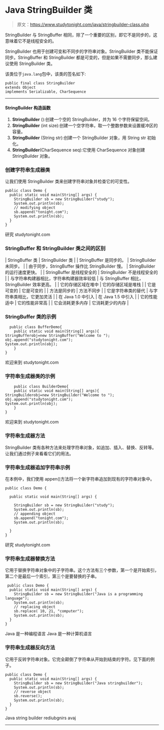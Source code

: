# Java StringBuilder 类

> 原文：<https://www.studytonight.com/java/stringbuilder-class.php>

StringBuilder 与 StringBuffer 相同，除了一个重要的区别，即它不是同步的，这意味着它不是线程安全的。

StringBuilder 也用于创建可变和不同步的字符串对象。StringBuilder 类不能保证同步。StringBuffer 和 StringBuilder 都是可变的，但是如果不需要同步，那么建议使用 StringBuilder 类。

该类位于`java.lang`包中，该类的签名如下:

```
public final class StringBuilder
extends Object
implements Serializable, CharSequence 
```

* * *

#### StringBuilder 构造函数

1.  **StringBuilder** ():创建一个空的 StringBuilder，并为 16 个字符保留空间。
2.  **StringBuilder** (int size):创建一个空字符串，取一个整数参数来设置缓冲区的容量。
3.  **StringBuilder** (String str):创建一个 StringBuilder 对象，用 String str 初始化。
4.  **StringBuilder**(CharSequence seq):它使用 CharSequence 对象创建 StringBuilder 对象。

### 创建字符串生成器类

让我们使用 StringBuilder 类来创建字符串对象并检查它的可变性。

```
public class Demo {
  public static void main(String[] args) {
    StringBuilder sb = new StringBuilder("study");
    System.out.println(sb);
    // modifying object
    sb.append("tonight.com");
    System.out.println(sb);
  }
} 
```

研究 studytonight.com

### StringBuffer 和 StringBuilder 类之间的区别

| StringBuffer 类 | StringBuilder 类 |
| StringBuffer 是同步的。 | StringBuilder 未同步。 |
| 由于同步，StringBuffer 操作比 StringBuilder 慢。 | StringBuilder 的运行速度更快。 |
| StringBuffer 是线程安全的 | StringBuilder 不是线程安全的 |
| 与字符串构建器相比，字符串构建器效率较低 | 与 StringBuffer 相比，StringBuilder 效率更高。 |
| 它的存储区域在堆中 | 它的存储区域是堆栈 |
| 它是可变的 | 它是可变的 |
| 方法是同步的 | 方法不同步 |
| 它是字符串类的替代 | 与字符串类相比，它更加灵活 |
| 在 Java 1.0 中引入 | 在 Java 1.5 中引入 |
| 它的性能适中 | 它的性能非常高 |
| 它会消耗更多内存 | 它消耗更少的内存 |

### StringBuffer 类的示例

```
  public class BufferDemo{
    public static void main(String[] args){  
StringBufferobj=new StringBuffer("Welcome to ");  
obj.append("studytonight.com");  
System.out.println(obj);  
    }  
} 

```

欢迎来到 studytonight.com

### 字符串生成器类的示例

```
    public class BuilderDemo{
    public static void main(String[] args){  
StringBuilderobj=new StringBuilder("Welcome to ");  
obj.append("studytonight.com");  
System.out.println(obj);  
    }  
} 

```

欢迎来到 studytonight.com

### 字符串生成器方法

StringBuilder 类有各种方法来处理字符串对象，如追加、插入、替换、反转等。让我们通过例子来看看它们的用法。

### 字符串生成器追加字符串示例

在本例中，我们使用 appen()方法将一个新字符串追加到现有的字符串对象中。

```
public class Demo {

  public static void main(String[] args) {

    StringBuilder sb = new StringBuilder("study");
    System.out.println(sb);
    // appending object
    sb.append("tonight.com");
    System.out.println(sb);

  }
} 
```

研究 studytonight.com

### 字符串生成器替换方法

它用于替换字符串对象中的子字符串。这个方法有三个参数，第一个是开始索引，第二个是最后一个索引，第三个是要替换的子串。

```
 public class Demo {
  public static void main(String[] args) {
    StringBuilder sb = new StringBuilder("Java is a programming language");
    System.out.println(sb);
    // replacing object
    sb.replace( 10, 21, "computer");
    System.out.println(sb);
  }
} 
```

Java 是一种编程语言 Java 是一种计算机语言

### 字符串生成器反向方法

它用于反转字符串对象。它完全颠倒了字符串从开始到结束的字符。见下面的例子。

```
public class Demo {
  public static void main(String[] args) {
    StringBuilder sb = new StringBuilder("Java stringbuilder");
    System.out.println(sb);
    // reverse object
    sb.reverse();
    System.out.println(sb);
  }
}
```

Java string builder rediubgnirs avaj

* * *